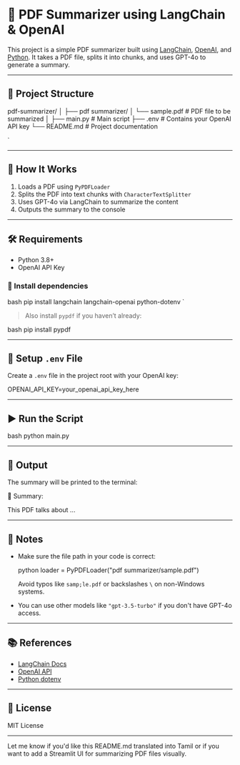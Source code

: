 # 🧠 PDF Summarizer using LangChain & OpenAI

This project is a simple PDF summarizer built using [LangChain](https://www.langchain.com/), [OpenAI](https://platform.openai.com/), and [Python](https://www.python.org/). It takes a PDF file, splits it into chunks, and uses GPT-4o to generate a summary.

---

## 📁 Project Structure



pdf-summarizer/
│
├── pdf summarizer/
│   └── sample.pdf          # PDF file to be summarized
│
├── main.py                 # Main script
├── .env                    # Contains your OpenAI API key
└── README.md               # Project documentation

`

---

## 🚀 How It Works

1. Loads a PDF using `PyPDFLoader`
2. Splits the PDF into text chunks with `CharacterTextSplitter`
3. Uses GPT-4o via LangChain to summarize the content
4. Outputs the summary to the console

---

## 🛠 Requirements

- Python 3.8+
- OpenAI API Key

### 🔧 Install dependencies

bash
pip install langchain langchain-openai python-dotenv
`

> Also install `pypdf` if you haven’t already:

bash
pip install pypdf


---

## 🔑 Setup `.env` File

Create a `.env` file in the project root with your OpenAI key:


OPENAI_API_KEY=your_openai_api_key_here


---

## ▶ Run the Script

bash
python main.py


---

## 📄 Output

The summary will be printed to the terminal:


📄 Summary:

This PDF talks about ...


---

## 📌 Notes

* Make sure the file path in your code is correct:

  python
  loader = PyPDFLoader("pdf summarizer/sample.pdf")
  

  Avoid typos like `samp;le.pdf` or backslashes `\` on non-Windows systems.

* You can use other models like `"gpt-3.5-turbo"` if you don't have GPT-4o access.

---

## 📚 References

* [LangChain Docs](https://docs.langchain.com/)
* [OpenAI API](https://platform.openai.com/docs)
* [Python dotenv](https://pypi.org/project/python-dotenv/)

---

## 🤝 License

MIT License



---

Let me know if you'd like this README.md translated into Tamil or if you want to add a Streamlit UI for summarizing PDF files visually.
```
